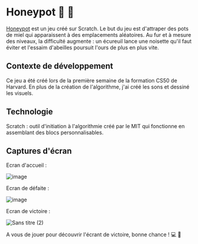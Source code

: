 # Honeypot :bear: :honeybee:

[Honeypot](https://scratch.mit.edu/projects/832012341) est un jeu créé sur Scratch. 
Le but du jeu est d'attraper des pots de miel qui apparaissent à des emplacements aléatoires. Au fur et à mesure des niveaux, la difficulté augmente : un écureuil lance une noisette qu'il faut éviter et l'essaim d'abeilles poursuit l'ours de plus en plus vite. 

## Contexte de développement
Ce jeu a été créé lors de la première semaine de la formation CS50 de Harvard. En plus de la création de l'algorithme, j'ai créé les sons et dessiné les visuels.

## Technologie
Scratch : outil d'initiation à l'algorithmie créé par le MIT qui fonctionne en assemblant des blocs personnalisables.

## Captures d'écran

Ecran d'accueil :

![image](https://user-images.githubusercontent.com/118806790/230459491-0576c86e-c444-4592-b3b4-e890a41e8031.png)

Ecran de défaite :

![image](https://user-images.githubusercontent.com/118806790/230459791-298d2873-b344-46a2-960b-efd6d1aa821c.png)

Ecran de victoire : 

![Sans titre (2)](https://user-images.githubusercontent.com/118806790/231719194-5cf777f0-2a68-49e5-b937-49cda99f2b46.png)

A vous de jouer pour découvrir l'écrant de victoire, bonne chance ! :computer: :raised_hands:



